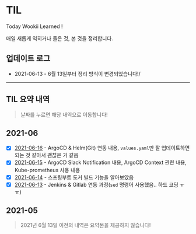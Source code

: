 # TIL

Today Wookii Learned !

매일 새롭게 익히거나 들은 것, 본 것을 정리합니다.

## 업데이트 로그
+ 2021-06-13 - 6월 13일부터 정리 방식이 변경되었습니다!/

---
##  TIL 요약 내역
> 날짜를 누르면 해당 내역으로 이동합니다!

## 2021-06
- [x] [2021-06-16](./2021-06/210616.md) - ArgoCD & Helm(Git) 연동 내용, `values.yaml`만 잘 업데이트하면 되는 것 같아서 괜찮은 거 같음
- [x] [2021-06-15](./2021-06/210615.md) - ArgoCD Slack Notification 내용, ArgoCD Context 관련 내용, Kube-prometheus 사용 내용
- [x] [2021-06-14](./2021-06/210614.md) - 스프링부트 도커 빌드 기능을 알아보았음
- [x] [2021-06-13](./2021-06/210613.md) - Jenkins & Gitlab 연동 과정(`sed` 명령어 사용했음.. 하드 코딩 ㅠㅠ)

## 2021-05
> 2021년 6월 13일 이전의 내역은 요약본을 제공하지 않습니다!